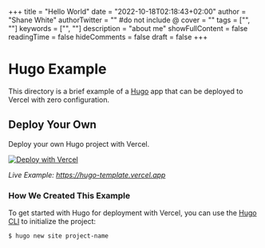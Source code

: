 +++
title = "Hello World"
date = "2022-10-18T02:18:43+02:00"
author = "Shane White"
authorTwitter = "" #do not include @
cover = ""
tags = ["", ""]
keywords = ["", ""]
description = "about me"
showFullContent = false
readingTime = false
hideComments = false
draft = false
+++

# Hugo Example

This directory is a brief example of a [Hugo](https://gohugo.io/) app that can be deployed to Vercel with zero configuration.

## Deploy Your Own

Deploy your own Hugo project with Vercel.

[![Deploy with Vercel](https://vercel.com/button)](https://vercel.com/new/clone?repository-url=https://github.com/vercel/vercel/tree/main/examples/hugo&template=hugo)

_Live Example: https://hugo-template.vercel.app_

### How We Created This Example

To get started with Hugo for deployment with Vercel, you can use the [Hugo CLI](https://gohugo.io/commands/) to initialize the project:

```shell
$ hugo new site project-name
```
